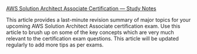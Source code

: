 [AWS Solution Architect Associate Certification — Study Notes](https://towardsaws.com/aws-solution-architect-associate-certification-study-notes-c32f50503f8a)

This article provides a last-minute revision summary of major topics for your upcoming AWS Solution Architect Associate certification exam. Use this article to brush up on some of the key concepts which are very much relevant to the certification exam questions. This article will be updated regularly to add more tips as per exams.